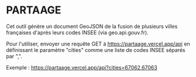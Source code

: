 # PARTAAGE

Cet outil génère un document GeoJSON de la fusion de plusieurs villes françaises d'après leurs codes INSEE (via geo.api.gouv.fr).

Pour l'utiliser, envoyer une requête GET à https://partaage.vercel.app/api en définissant le paramètre "cities" comme une liste de codes INSEE séparés par ",".

Exemple : https://partaage.vercel.app/api?cities=67062,67063